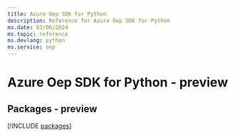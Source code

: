 ```yaml
---
title: Azure Oep SDK for Python
description: Reference for Azure Oep SDK for Python
ms.date: 03/06/2024
ms.topic: reference
ms.devlang: python
ms.service: oep
---
```

# Azure Oep SDK for Python - preview
## Packages - preview
[!INCLUDE [packages](oep-index.md)]